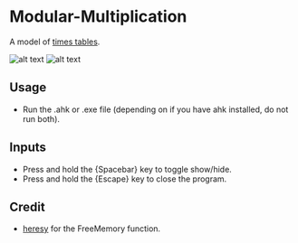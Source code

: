 # Modular-Multiplication

A model of [times tables](https://www.youtube.com/watch?v=qhbuKbxJsk8/).

![alt text](https://i.imgur.com/iaXDyim.png "Screenshot")
![alt text](https://i.imgur.com/25xLEHi.png "Screenshot")

## Usage
- Run the .ahk or .exe file (depending on if you have ahk installed, do not run both).

## Inputs
- Press and hold the {Spacebar} key to toggle show/hide.
- Press and hold the {Escape} key to close the program.

## Credit
- [heresy](https://autohotkey.com/board/topic/30042-run-ahk-scripts-with-less-half-or-even-less-memory-usage/) for the FreeMemory function.

